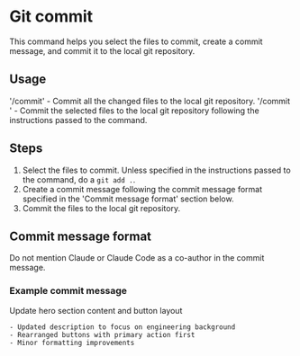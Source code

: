 # Git commit
This command helps you select the files to commit, create a commit message, and commit it to the local git repository.

## Usage
'/commit' - Commit all the changed files to the local git repository.
'/commit <Instructions>' - Commit the selected files to the local git repository following the instructions passed to the command.

## Steps
1. Select the files to commit. Unless specified in the instructions passed to the command, do a `git add .`.
2. Create a commit message following the commit message format specified in the 'Commit message format' section below.
3. Commit the files to the local git repository.

## Commit message format
Do not mention Claude or Claude Code as a co-author in the commit message.

### Example commit message
Update hero section content and button layout

    - Updated description to focus on engineering background
    - Rearranged buttons with primary action first
    - Minor formatting improvements
